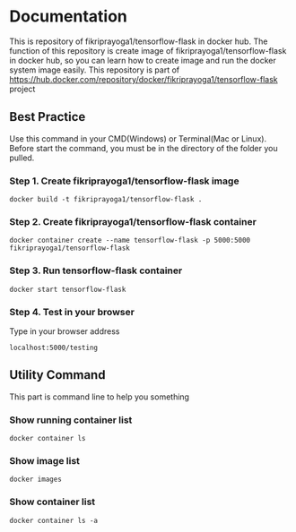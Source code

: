 # Documentation
This is repository of fikriprayoga1/tensorflow-flask in docker hub. The function of this repository is create image of fikriprayoga1/tensorflow-flask in docker hub, so you can learn how to create image and run the docker system image easily. This repository is part of https://hub.docker.com/repository/docker/fikriprayoga1/tensorflow-flask project

## Best Practice
Use this command in your CMD(Windows) or Terminal(Mac or Linux). Before start the command, you must be in the directory of the folder you pulled.

### Step 1. Create fikriprayoga1/tensorflow-flask image
```
docker build -t fikriprayoga1/tensorflow-flask .
```

### Step 2. Create fikriprayoga1/tensorflow-flask container
```
docker container create --name tensorflow-flask -p 5000:5000 fikriprayoga1/tensorflow-flask
```

### Step 3. Run tensorflow-flask container
```
docker start tensorflow-flask
```

### Step 4. Test in your browser
Type in your browser address
```
localhost:5000/testing
```

## Utility Command
This part is command line to help you something

### Show running container list
```
docker container ls
```

### Show image list
```
docker images
```

### Show  container list
```
docker container ls -a
```
